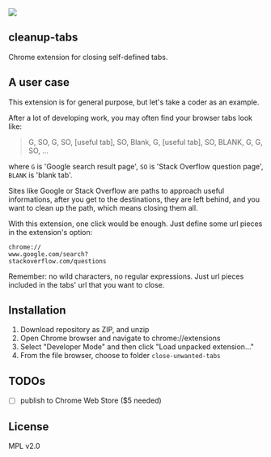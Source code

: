 ![](https://github.com/herrkaefer/close-unwanted-tabs/raw/master/icons/icon128.png)

## cleanup-tabs

Chrome extension for closing self-defined tabs.

## A user case

This extension is for general purpose, but let's take a coder as an example.

After a lot of developing work, you may often find your browser tabs look like:

>G, SO, G, SO, [useful tab], SO, Blank, G, [useful tab], SO, BLANK, G, G, SO, ...

where `G` is 'Google search result page', `SO` is 'Stack Overflow question page', `BLANK` is 'blank tab'.

Sites like Google or Stack Overflow are paths to approach useful informations, after you get to the destinations, they are left behind, and you want to clean up the path, which means closing them all.

With this extension, one click would be enough. Just define some url pieces in the extension's option:

```
chrome://
www.google.com/search?
stackoverflow.com/questions
```

Remember: no wild characters, no regular expressions. Just url pieces included in the tabs' url that you want to close.

## Installation

1. Download repository as ZIP, and unzip
2. Open Chrome browser and navigate to chrome://extensions
3. Select "Developer Mode" and then click "Load unpacked extension..."
4. From the file browser, choose to folder `close-unwanted-tabs`

## TODOs

- [ ] publish to Chrome Web Store ($5 needed)

## License

MPL v2.0
